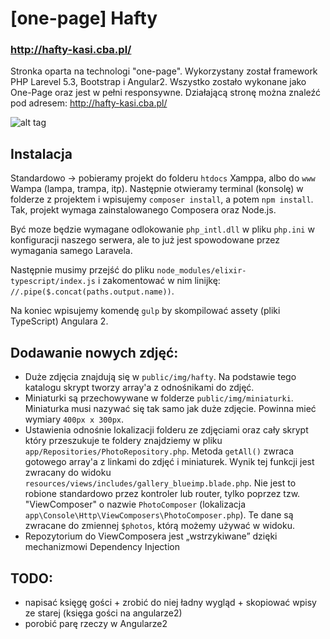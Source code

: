 # [one-page] Hafty
### http://hafty-kasi.cba.pl/
Stronka oparta na technologi "one-page". Wykorzystany został framework PHP Larevel 5.3, Bootstrap i Angular2. Wszystko zostało wykonane jako One-Page oraz jest w pełni responsywne.
Działającą stronę można znaleźć pod adresem: http://hafty-kasi.cba.pl/

![alt tag](https://raw.githubusercontent.com/ZielonyBuszmen/onePage-hafty/master/photos_to_readme/1.png)

## Instalacja
Standardowo -> pobieramy projekt do folderu `htdocs` Xamppa, albo do `www` Wampa (lampa, trampa, itp). Następnie otwieramy terminal (konsolę) w folderze z projektem i wpisujemy `composer install`, a potem `npm install`. Tak, projekt wymaga zainstalowanego Composera oraz Node.js. 

Być moze będzie wymagane odlokowanie `php_intl.dll` w pliku `php.ini` w konfiguracji naszego serwera, ale to już jest spowodowane przez wymagania samego Laravela. 

Następnie musimy przejść do pliku `node_modules/elixir-typescript/index.js` i zakomentować w nim linijkę: `//.pipe($.concat(paths.output.name))`.

Na koniec wpisujemy komendę `gulp` by skompilować assety (pliki TypeScript) Angulara 2.

## Dodawanie nowych zdjęć:
 - Duże zdjęcia znajdują się w `public/img/hafty`. Na podstawie tego katalogu skrypt tworzy array'a z odnośnikami do zdjęć.
 - Miniaturki są przechowywane w folderze `public/img/miniaturki`. Miniaturka musi nazywać się tak samo jak duże zdjęcie. Powinna mieć wymiary `400px x 300px`.
 - Ustawienia odnośnie lokalizacji folderu ze zdjęciami oraz cały skrypt który przeszukuje te foldery znajdziemy w pliku `app/Repositories/PhotoRepository.php`. Metoda `getAll()` zwraca gotowego array'a z linkami do zdjęć i miniaturek. Wynik tej funkcji jest zwracany do widoku `resources/views/includes/gallery_blueimp.blade.php`. Nie jest to robione standardowo przez kontroler lub router, tylko poprzez tzw. "ViewComposer" o nazwie `PhotoComposer` (lokalizacja `app\Console\Http\ViewComposers\PhotoComposer.php`). Te dane są zwracane do zmiennej `$photos`, którą możemy używać w widoku.
 - Repozytorium do ViewComposera jest „wstrzykiwane” dzięki mechanizmowi Dependency Injection
 
 
## TODO:
- napisać księgę gości + zrobić do niej ładny wygląd + skopiować wpisy ze starej (księga gości na angularze2)
- porobić parę rzeczy w Angularze2

